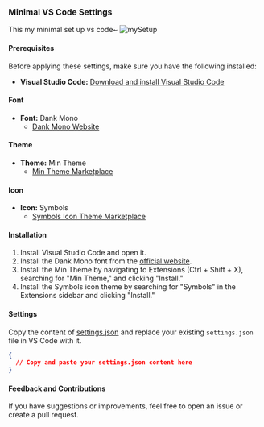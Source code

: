 ### Minimal VS Code Settings
This my minimal set up vs code~
![mySetup](https://github.com/fathinafiff/vscode_setting/blob/master/img/image02.png)


#### Prerequisites
Before applying these settings, make sure you have the following installed:
- **Visual Studio Code:** [Download and install Visual Studio Code](https://code.visualstudio.com/)

#### Font
- **Font:** Dank Mono
  - [Dank Mono Website](https://dank.sh/)

#### Theme
- **Theme:** Min Theme
  - [Min Theme Marketplace](https://marketplace.visualstudio.com/items?itemName=dafi.theme-min)

#### Icon
- **Icon:** Symbols
  - [Symbols Icon Theme Marketplace](https://marketplace.visualstudio.com/items?itemName=dracula-theme.theme-dracula)

#### Installation
1. Install Visual Studio Code and open it.
2. Install the Dank Mono font from the [official website](https://dank.sh/).
3. Install the Min Theme by navigating to Extensions (Ctrl + Shift + X), searching for "Min Theme," and clicking "Install."
4. Install the Symbols icon theme by searching for "Symbols" in the Extensions sidebar and clicking "Install."

#### Settings
Copy the content of [settings.json](settings.json) and replace your existing `settings.json` file in VS Code with it.

```json
{
  // Copy and paste your settings.json content here
}
```

#### Feedback and Contributions

If you have suggestions or improvements, feel free to open an issue or create a pull request.
